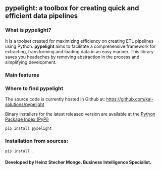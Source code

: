 ## pypelight: a toolbox for creating quick and efficient data pipelines

### What is pypelight?
It is a toolset created for maximizing efficiency on creating ETL pipelines using Python. <b>pypelight</b> aims to facilitate a comprehensive framework for extracting, transforming and loading data in an easy manner. This library saves you headaches by removing abstraction in the process and simplifying development.

### Main features

### Where to find pypelight
The source code is currently hosted in Github at: https://github.com/kai-solutions/pypelight

Binary installers for the latest released version are available at the <a target="_blank" href="https://pypi.org/project/pypelight">Python Package Index (PyPi)</a>

	pip install pypelight

### Installation from sources:
	pip install .
	
#### Developed by Heinz Stecher Monge. Business Intelligence Specialist.